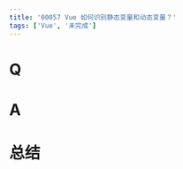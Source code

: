 ```yaml
---
title: '00057 Vue 如何识别静态变量和动态变量？'
tags: ['Vue', '未完成']
---
```


# Q



# A



# 总结



<script>
  function func() {

  }
  
</script>
